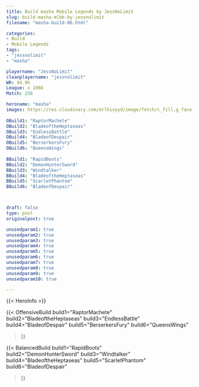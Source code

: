 ```yaml
---
title: Build masha Mobile Legends by JessNoLimit
slug: build-masha-mlbb-by-jessnolimit
filename: "masha-build-86.html"

categories: 
- Build 
- Mobile Legends
tags: 
- "jessnolimit"
- "masha"

playername: "JessNoLimit"
cleanplayername: "jessnolimit"
WR: 94.9%
League: x 1066
Match: 238 

heroname: "masha"
images: https://res.cloudinary.com/drlhixyyd/image/fetch/c_fill,g_face,f_auto/https://cdn2-build.mobagenie.my.id/p/images/banner/full/masha.jpg
 
OBuild1: "RaptorMachete"  
OBuild2: "BladeoftheHeptaseas" 
OBuild3: "EndlessBattle" 
OBuild4: "BladeofDespair" 
OBuild5: "BerserkersFury" 
OBuild6: "QueensWings" 
 
BBuild1: "RapidBoots"  
BBuild2: "DemonHunterSword" 
BBuild3: "Windtalker" 
BBuild4: "BladeoftheHeptaseas" 
BBuild5: "ScarletPhantom" 
BBuild6: "BladeofDespair"



draft: false
type: post
originalpost: true

unusedparam1: true
unusedparam2: true
unusedparam3: true
unusedparam4: true
unusedparam5: true
unusedparam6: true
unusedparam7: true
unusedparam8: true
unusedparam9: true
unusedparam10: true

---
```


{{< HeroInfo >}} 

{{< OffensiveBuild 
build1="RaptorMachete"  
build2="BladeoftheHeptaseas" 
build3="EndlessBattle" 
build4="BladeofDespair" 
build5="BerserkersFury" 
build6="QueensWings" 
 >}} 

{{< BalancedBuild 
build1="RapidBoots"  
build2="DemonHunterSword" 
build3="Windtalker" 
build4="BladeoftheHeptaseas" 
build5="ScarletPhantom" 
build6="BladeofDespair" 
 >}}

